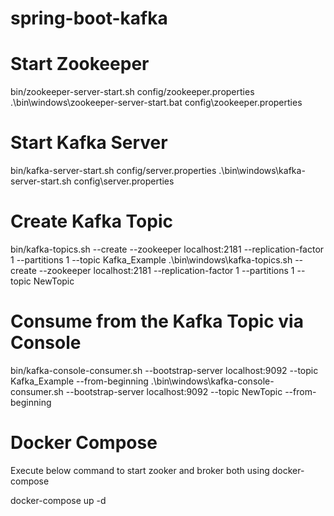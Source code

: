 # spring-boot-kafka

# Start Zookeeper
bin/zookeeper-server-start.sh config/zookeeper.properties
.\bin\windows\zookeeper-server-start.bat config\zookeeper.properties
# Start Kafka Server
bin/kafka-server-start.sh config/server.properties
.\bin\windows\kafka-server-start.sh config\server.properties
# Create Kafka Topic
bin/kafka-topics.sh --create --zookeeper localhost:2181 --replication-factor 1 --partitions 1 --topic Kafka_Example
.\bin\windows\kafka-topics.sh --create --zookeeper localhost:2181 --replication-factor 1 --partitions 1 --topic NewTopic
# Consume from the Kafka Topic via Console
bin/kafka-console-consumer.sh --bootstrap-server localhost:9092 --topic Kafka_Example --from-beginning
.\bin\windows\kafka-console-consumer.sh --bootstrap-server localhost:9092 --topic NewTopic --from-beginning


# Docker Compose

Execute below command to start zooker and broker both using docker-compose

docker-compose up -d